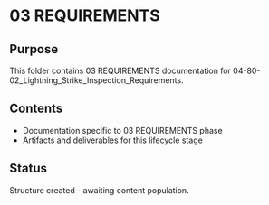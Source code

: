 # 03 REQUIREMENTS

## Purpose
This folder contains 03 REQUIREMENTS documentation for 04-80-02_Lightning_Strike_Inspection_Requirements.

## Contents
- Documentation specific to 03 REQUIREMENTS phase
- Artifacts and deliverables for this lifecycle stage

## Status
Structure created - awaiting content population.
